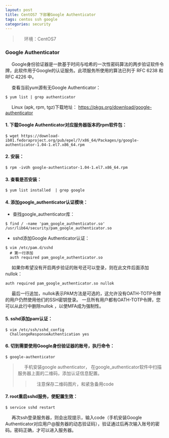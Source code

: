 ```yaml
---
layout: post
title: CentOS7 下部署Google Authenticator
tags: centos ssh google
categories: security
---
```

<style type="text/css">
    p{text-indent: 20px}
</style>
> 环境：CentOS7

### Google Authenticator
<p>Google身份验证器是一款基于时间与哈希的一次性密码算法的两步验证软件令牌，此软件用于Google的认证服务。此项服务所使用的算法已列于 RFC 6238 和 RFC 4226 中。</p>

查看当前yum源有无Google Authenticator：
```shell
$ yum list | grep authenticator
```

Linux (apk, rpm, tgz)下载地址：
<https://pkgs.org/download/google-authenticator>

#### 1. 下载Google Authenticator对应服务器版本的rpm软件包：
```shell
$ wget https://download-ib01.fedoraproject.org/pub/epel/7/x86_64/Packages/g/google-authenticator-1.04-1.el7.x86_64.rpm
```
#### 2. 安装：
```shell
$ rpm -ivUh google-authenticator-1.04-1.el7.x86_64.rpm
```
#### 3. 查看是否安装：
```shell
$ yum list installed  | grep google
```
#### 4. 添加google_authenticator认证模块：
 - 查找google_authenticator库：
```shell
$ find / -name 'pam_google_authenticator.so'  
/usr/lib64/security/pam_google_authenticator.so
```
 - sshd添加Google Authenticator认证：
```shell
$ vim /etc/pam.d/sshd
  # 第一行添加
  auth required pam_google_authenticator.so
```
如果你希望没有开启两步验证的账号还可以登录，则在此文件后面添加nullok：
```shell
auth required pam_google_authenticator.so nullok
```
最后一行追加，nullok表示PAM方法是可选的，这允许没有OATH-TOTP令牌的用户仍然使用他们的SSH密钥登录。 一旦所有用户都有OATH-TOTP令牌，您可以从此行中删除nullok ，以使MFA成为强制性。


#### 5. sshd添加pam认证：
```shell
$ vim /etc/ssh/sshd_config
  ChallengeResponseAuthentication yes
```

#### 6. 切到需要使用Google身份验证器的账号，执行命令：
```shell
$ google-authenticator
```
> 手机安装google authenticator， 在google_authenticator软件中扫描服务器上面的二维码，添加认证信息配置。
>>注意保存二维码图片，和紧急备用code

#### 7. root重启sshd服务，使配置生效：
```shell
$ service sshd restart
```
再次ssh登录服务器，则会出现提示，输入code（手机安装Google Authenticator对应用户@服务器的动态验证码），验证通过后再次输入账号的密码。密码正确，才可以进入服务器。

